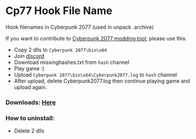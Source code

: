 # Cp77 Hook File Name

Hook filenames in Cyberpunk 2077 (used in unpack .archive)

If you want to contribute to [Cyberpunk 2077 modding tool](https://github.com/rfuzzo/CP77Tools), please use this.

- Copy 2 dlls to `Cyberpunk 2077\bin\x64`
- Join [discord](https://discord.gg/NTA2t5GngV)
- Download missinghashes.txt from `hash` channel
- Play game :)
- Upload `Cyberpunk 2077\bin\x64\Cyberpunk2077.log` to `hash` channel
- After upload, delete Cyberpunk2077.log then continue playing game and upload again.
### Downloads: [Here](https://github.com/ducan0124567/CP77HookFileName/releases)
### How to uninstall:
- Delete 2 dlls

